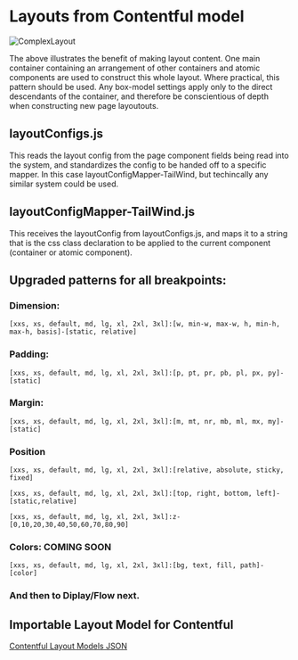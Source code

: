 # Layouts from Contentful model
![ComplexLayout](https://github.com/user-attachments/assets/6b6b8cda-d3c1-43b3-a0bc-aaa024c7452f)


The above illustrates the benefit of making layout content. One main container containing an arrangement of other containers and atomic components are used to construct this whole layout. Where practical, this pattern should be used. Any box-model settings apply only to the direct descendants of the container, and therefore be conscientious of depth when constructing new page layoutouts.

## layoutConfigs.js
This reads the layout config from the page component fields being read into the system, and standardizes the config to be handed off to a specific mapper. In this case layoutConfigMapper-TailWind, but techincally any similar system could be used.

## layoutConfigMapper-TailWind.js
This receives the layoutConfig from layoutConfigs.js, and maps it to a string that is the css class declaration to be applied to the current component (container or atomic component).

## Upgraded patterns for all breakpoints:

### Dimension:
`[xxs, xs, default, md, lg, xl, 2xl, 3xl]:[w, min-w, max-w, h, min-h, max-h, basis]-[static, relative]`

### Padding:
`[xxs, xs, default, md, lg, xl, 2xl, 3xl]:[p, pt, pr, pb, pl, px, py]-[static]`

### Margin:
`[xxs, xs, default, md, lg, xl, 2xl, 3xl]:[m, mt, nr, mb, ml, mx, my]-[static]`

### Position
`[xxs, xs, default, md, lg, xl, 2xl, 3xl]:[relative, absolute, sticky, fixed]`

`[xxs, xs, default, md, lg, xl, 2xl, 3xl]:[top, right, bottom, left]-[static,relative]`

`[xxs, xs, default, md, lg, xl, 2xl, 3xl]:z-[0,10,20,30,40,50,60,70,80,90]`

### Colors: COMING SOON
`[xxs, xs, default, md, lg, xl, 2xl, 3xl]:[bg, text, fill, path]-[color]`

### And then to Diplay/Flow next.

## Importable Layout Model for Contentful
[Contentful Layout Models JSON](https://github.com/user-attachments/files/16397475/contentful-export_layoutModel_2024-06.json)
